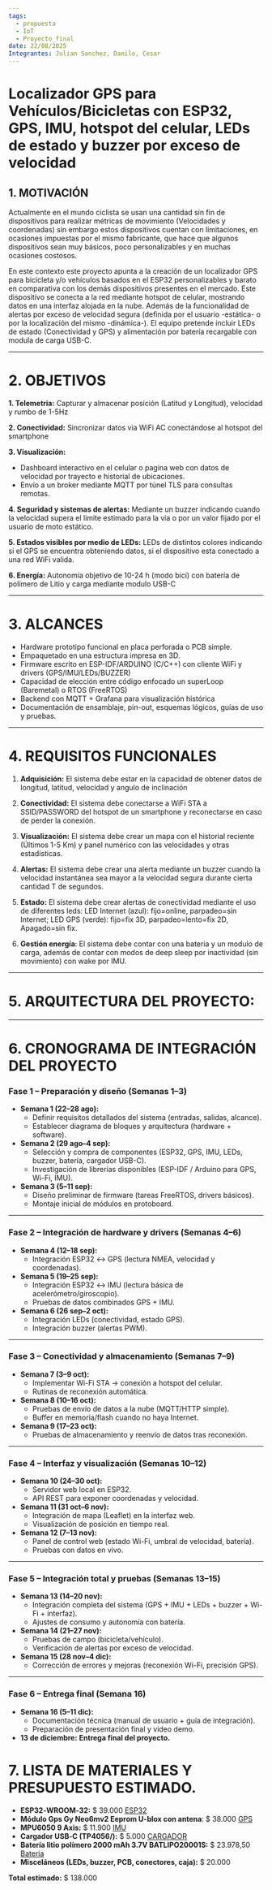 ```yaml
---
tags:
  - propuesta
  - IoT
  - Proyecto_final
date: 22/08/2025
Integrantes: Julian Sanchez, Danilo, Cesar
---
```

# Localizador GPS para Vehículos/Bicicletas con ESP32, GPS, IMU, hotspot del celular, LEDs de estado y buzzer por exceso de velocidad

## 1. MOTIVACIÓN

Actualmente en el mundo ciclista se usan una cantidad sin fin de dispositivos para realizar métricas de movimiento (Velocidades y coordenadas) sin embargo estos dispositivos cuentan con limitaciones, en ocasiones impuestas por el mismo fabricante, que hace que algunos dispositivos sean muy básicos, poco personalizables y en muchas ocasiones costosos. 

En este contexto este proyecto apunta a la creación de un localizador GPS para bicicleta y/o vehículos basados en el ESP32 personalizables y barato en comparativa con los demás dispositivos presentes en el mercado. Este dispositivo se conecta a la red mediante hotspot de celular, mostrando datos en una interfaz alojada en la nube. Además de la funcionalidad de alertas por exceso de velocidad segura (definida por el usuario -estática- o por la localización del mismo -dinámica-). El equipo pretende incluir LEDs de estado (Conectividad y GPS) y alimentación por batería recargable con modula de carga USB-C.

---
# 2. OBJETIVOS

**1. Telemetria:** Capturar y almacenar posición (Latitud y Longitud), velocidad y rumbo de 1-5Hz

**2. Conectividad:** Sincronizar datos via WiFi AC conectándose al hotspot del smartphone 

**3. Visualización:** 
- Dashboard interactivo en el celular o pagina web con datos de velocidad por trayecto e historial de ubicaciones.
- Envío a un broker mediante MQTT por túnel TLS para consultas remotas.

**4. Seguridad y sistemas de alertas:** Mediante un buzzer indicando cuando la velocidad supera el limite estimado para la via o por un valor fijado por el usuario de moto estático.

**5. Estados visibles por medio de LEDs:** LEDs de distintos colores indicando si el GPS se encuentra obteniendo datos, si el dispositivo esta conectado a una red WiFi valida.

**6. Energía:** Autonomía objetivo de 10-24 h (modo bici) con batería de polímero de Litio y carga mediante modulo USB-C

---
# 3. ALCANCES

- Hardware prototipo funcional en placa perforada o PCB simple.
- Empaquetado en una estructura impresa en 3D.
- Firmware escrito en ESP-IDF/ARDUINO (C/C++) con cliente WiFi y drivers (GPS/IMU/LEDs/BUZZER)
- Capacidad de elección entre código enfocado un superLoop (Baremetal) o RTOS (FreeRTOS)
- Backend con MQTT + Grafana para visualización histórica
- Documentación de ensamblaje, pin-out, esquemas lógicos, guías de uso y pruebas.
---
# 4. REQUISITOS FUNCIONALES

1. **Adquisición:** El sistema debe estar en la capacidad de obtener datos de longitud, latitud, velocidad y angulo de inclinación

2. **Conectividad:** El sistema debe conectarse a WiFi STA a SSID/PASSWORD del hotspot de un smartphone y reconectarse en caso de perder la conexión.

3. **Visualización:** El sistema debe crear un mapa con el historial reciente (Últimos 1-5 Km) y panel numérico con las velocidades y otras estadísticas.

4. **Alertas:** El sistema debe crear una alerta mediante un buzzer cuando la velocidad instantánea sea mayor a la velocidad segura durante cierta cantidad T de segundos.

5. **Estado:** El sistema debe crear alertas de conectividad mediante el uso de diferentes leds: LED Internet (azul): fijo=online, parpadeo=sin Internet; LED GPS (verde): fijo=fix 3D, parpadeo=lento=fix 2D, Apagado=sin fix.

6. **Gestión energía**: El sistema debe contar con una bateria y un modulo de carga, además de contar con modos de deep sleep por inactividad (sin movimiento) con wake por IMU.

---
# 5. ARQUITECTURA DEL PROYECTO:


---
# 6. CRONOGRAMA DE INTEGRACIÓN DEL PROYECTO

### Fase 1 – Preparación y diseño (Semanas 1–3)

- **Semana 1 (22–28 ago):**
    - Definir requisitos detallados del sistema (entradas, salidas, alcance).
    - Establecer diagrama de bloques y arquitectura (hardware + software).
- **Semana 2 (29 ago–4 sep):**
    - Selección y compra de componentes (ESP32, GPS, IMU, LEDs, buzzer, batería, cargador USB-C).
    - Investigación de librerías disponibles (ESP-IDF / Arduino para GPS, Wi-Fi, IMU).
- **Semana 3 (5–11 sep):**
    - Diseño preliminar de firmware (tareas FreeRTOS, drivers básicos).
    - Montaje inicial de módulos en protoboard.

---
### Fase 2 – Integración de hardware y drivers (Semanas 4–6)

- **Semana 4 (12–18 sep):**    
    - Integración ESP32 ↔ GPS (lectura NMEA, velocidad y coordenadas).
- **Semana 5 (19–25 sep):**
    - Integración ESP32 ↔ IMU (lectura básica de acelerómetro/giroscopio).
    - Pruebas de datos combinados GPS + IMU.
- **Semana 6 (26 sep–2 oct):**
    - Integración LEDs (conectividad, estado GPS).
    - Integración buzzer (alertas PWM).

---
### Fase 3 – Conectividad y almacenamiento (Semanas 7–9)

- **Semana 7 (3–9 oct):**
    - Implementar Wi-Fi STA → conexión a hotspot del celular.
    - Rutinas de reconexión automática.
- **Semana 8 (10–16 oct):**
    - Pruebas de envío de datos a la nube (MQTT/HTTP simple).
    - Buffer en memoria/flash cuando no haya Internet.
- **Semana 9 (17–23 oct):**
    - Pruebas de almacenamiento y reenvío de datos tras reconexión.

---
### Fase 4 – Interfaz y visualización (Semanas 10–12)

- **Semana 10 (24–30 oct):**
    - Servidor web local en ESP32.
    - API REST para exponer coordenadas y velocidad.
- **Semana 11 (31 oct–6 nov):**
    - Integración de mapa (Leaflet) en la interfaz web.
    - Visualización de posición en tiempo real.
- **Semana 12 (7–13 nov):**
    - Panel de control web (estado Wi-Fi, umbral de velocidad, batería).
    - Pruebas con datos en vivo.

---
### Fase 5 – Integración total y pruebas (Semanas 13–15)

- **Semana 13 (14–20 nov):**
    - Integración completa del sistema (GPS + IMU + LEDs + buzzer + Wi-Fi + interfaz).
    - Ajustes de consumo y autonomía con batería.
- **Semana 14 (21–27 nov):**
    - Pruebas de campo (bicicleta/vehículo).
    - Verificación de alertas por exceso de velocidad.
- **Semana 15 (28 nov–4 dic):**
    - Corrección de errores y mejoras (reconexión Wi-Fi, precisión GPS).

---
### Fase 6 – Entrega final (Semana 16)

- **Semana 16 (5–11 dic):**    
    - Documentación técnica (manual de usuario + guía de integración).
    - Preparación de presentación final y video demo.
- **13 de diciembre:** **Entrega final del proyecto.**


# 7. LISTA DE MATERIALES Y PRESUPUESTO ESTIMADO.

- **ESP32‑WROOM‑32:** $ 39.000 [ESP32](https://www.mactronica.com.co/tarjeta-de-desarrollo-esp32-s3-n16r8)
- **Módulo Gps Gy Neo6mv2 Eeprom U-blox con antena**: $ 38.000 [GPS](https://articulo.mercadolibre.com.co/MCO-834505267-modulo-gps-gy-neo6mv2-eeprom-u-blox-_JM?matt_tool=19390127)    
- **MPU6050 9 Axis:** $ 11.900 [IMU](https://electronilab.co/tienda/mpu6050-acelerometro-y-giroscopio-i2c/)
- **Cargador USB‑C (TP4056/):** $ 5.000 [CARGADOR](https://electronilab.co/tienda/modulo-cargador-bateria-de-lipo-1a-usb-c-5v-tp4056/)    
- **Batería litio polímero 2000 mAh 3.7V BATLIPO20001S:** $ 23.978,50 [Bateria](https://www.didacticaselectronicas.com/shop/585460-3-7-2000ma-bateria-litio-polimero-2000-mah-3-7v-batlipo20001s-1934#attr=6020,6021,6022,6023,6024,6025,6026)
- **Misceláneos (LEDs, buzzer, PCB, conectores, caja):** $ 20.000 

**Total estimado:** $ 138.000

